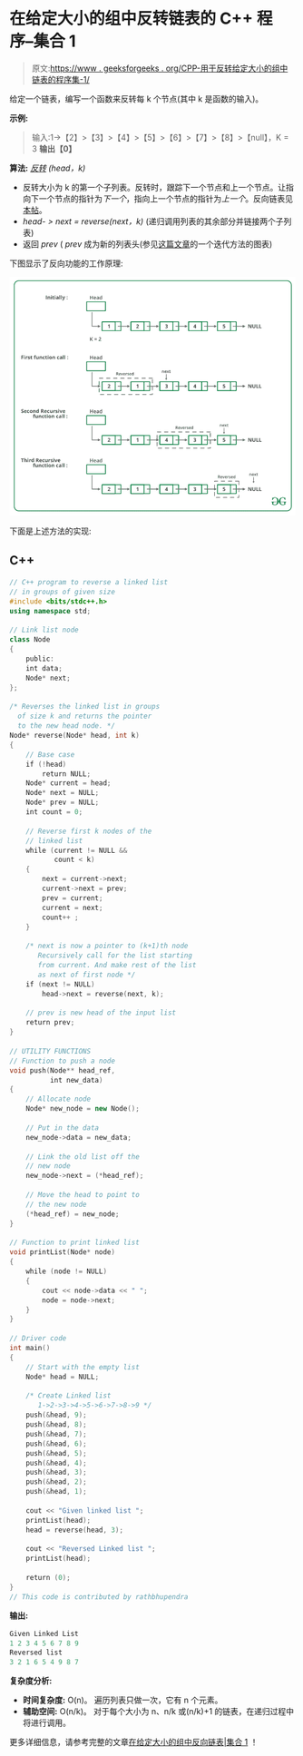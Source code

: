 # 在给定大小的组中反转链表的 C++ 程序–集合 1

> 原文:[https://www . geeksforgeeks . org/CPP-用于反转给定大小的组中链表的程序集-1/](https://www.geeksforgeeks.org/cpp-program-for-reversing-a-linked-list-in-groups-of-given-size-set-1/)

给定一个链表，编写一个函数来反转每 k 个节点(其中 k 是函数的输入)。

**示例:**

> 输入:1->【2】>【3】>【4】>【5】>【6】>【7】>【8】>【null】，K = 3
> **输出【0】**

**算法:** [*反转*](https://www.geeksforgeeks.org/reverse-a-linked-list/) *(head，k)*

*   反转大小为 k 的第一个子列表。反转时，跟踪下一个节点和上一个节点。让指向下一个节点的指针为*下一个*，指向上一个节点的指针为*上一个*。反向链表见[本帖](https://www.geeksforgeeks.org/reverse-a-linked-list/)。
*   *head- > next = reverse(next，k)* (递归调用列表的其余部分并链接两个子列表)
*   返回 *prev* ( *prev* 成为新的列表头(参见[这篇文章](https://www.geeksforgeeks.org/reverse-a-linked-list/)的一个迭代方法的图表)

下图显示了反向功能的工作原理:

![](img/3f1748b21788d25062bb837e8bbde98b.png)

下面是上述方法的实现:

## C++

```cpp
// C++ program to reverse a linked list
// in groups of given size
#include <bits/stdc++.h>
using namespace std;

// Link list node 
class Node 
{
    public:
    int data;
    Node* next;
};

/* Reverses the linked list in groups
  of size k and returns the pointer
  to the new head node. */
Node* reverse(Node* head, int k)
{
    // Base case
    if (!head)
        return NULL;
    Node* current = head;
    Node* next = NULL;
    Node* prev = NULL;
    int count = 0;

    // Reverse first k nodes of the
    // linked list 
    while (current != NULL && 
           count < k)  
    {
        next = current->next;
        current->next = prev;
        prev = current;
        current = next;
        count++ ;
    }

    /* next is now a pointer to (k+1)th node
       Recursively call for the list starting  
       from current. And make rest of the list 
       as next of first node */
    if (next != NULL)
        head->next = reverse(next, k);

    // prev is new head of the input list 
    return prev;
}

// UTILITY FUNCTIONS 
// Function to push a node 
void push(Node** head_ref, 
          int new_data)
{
    // Allocate node 
    Node* new_node = new Node();

    // Put in the data 
    new_node->data = new_data;

    // Link the old list off the 
    // new node 
    new_node->next = (*head_ref);

    // Move the head to point to 
    // the new node 
    (*head_ref) = new_node;
}

// Function to print linked list 
void printList(Node* node)
{
    while (node != NULL) 
    {
        cout << node->data << " ";
        node = node->next;
    }
}

// Driver code
int main()
{
    // Start with the empty list 
    Node* head = NULL;

    /* Create Linked list 
       1->2->3->4->5->6->7->8->9 */
    push(&head, 9);
    push(&head, 8);
    push(&head, 7);
    push(&head, 6);
    push(&head, 5);
    push(&head, 4);
    push(&head, 3);
    push(&head, 2);
    push(&head, 1);

    cout << "Given linked list ";
    printList(head);
    head = reverse(head, 3);

    cout << "Reversed Linked list ";
    printList(head);

    return (0);
}
// This code is contributed by rathbhupendra
```

**输出:**

```cpp
Given Linked List
1 2 3 4 5 6 7 8 9 
Reversed list
3 2 1 6 5 4 9 8 7 
```

**复杂度分析:**

*   **时间复杂度:** O(n)。
    遍历列表只做一次，它有 n 个元素。
*   **辅助空间:** O(n/k)。
    对于每个大小为 n、n/k 或(n/k)+1 的链表，在递归过程中将进行调用。

更多详细信息，请参考完整的文章[在给定大小的组中反向链表|集合 1](https://www.geeksforgeeks.org/reverse-a-list-in-groups-of-given-size/) ！